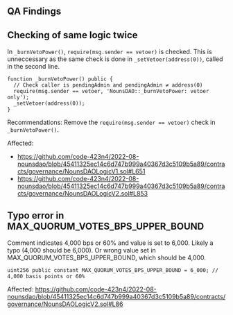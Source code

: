 QA Findings
---
## Checking of same logic twice
In `_burnVetoPower()`, `require(msg.sender == vetoer)` is checked. This is unneccessary as the same check is done in `_setVetoer(address(0))`, called in the second line.
```solidity
function _burnVetoPower() public {
  // Check caller is pendingAdmin and pendingAdmin ≠ address(0)
  require(msg.sender == vetoer, 'NounsDAO::_burnVetoPower: vetoer only');
  _setVetoer(address(0));
}
```
Recommendations: Remove the `require(msg.sender == vetoer)` check in `_burnVetoPower()`.

Affected:
- https://github.com/code-423n4/2022-08-nounsdao/blob/45411325ec14c6d747b999a40367d3c5109b5a89/contracts/governance/NounsDAOLogicV1.sol#L651
- https://github.com/code-423n4/2022-08-nounsdao/blob/45411325ec14c6d747b999a40367d3c5109b5a89/contracts/governance/NounsDAOLogicV2.sol#L853



## Typo error in MAX_QUORUM_VOTES_BPS_UPPER_BOUND
Comment indicates 4,000 bps or 60% and value is set to 6,000. Likely a typo (4,000 should be 6,000). Or wrong value set in MAX_QUORUM_VOTES_BPS_UPPER_BOUND, which should be 4,000.
```solidity
uint256 public constant MAX_QUORUM_VOTES_BPS_UPPER_BOUND = 6_000; // 4,000 basis points or 60%
```
Affected:
https://github.com/code-423n4/2022-08-nounsdao/blob/45411325ec14c6d747b999a40367d3c5109b5a89/contracts/governance/NounsDAOLogicV2.sol#L86